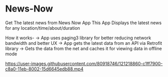 # News-Now
Get The latest news from News Now App 
This App Displays the latest news for any location/time/about/duration

How it works-
     -> App uses paging3 library for better reducing network bandwidth and better UX 
     -> App gets the latest data from an API via Retrofit library 
     -> Gets the data from the net and caches it for viewing data in offline mode 
     




https://user-images.githubusercontent.com/80918746/121218860-c1ff7900-c8a0-11eb-8002-15d6645edb88.mp4

